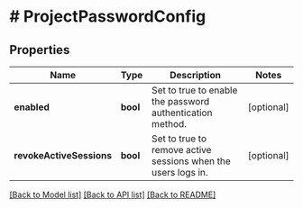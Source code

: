 # # ProjectPasswordConfig

## Properties

Name | Type | Description | Notes
------------ | ------------- | ------------- | -------------
**enabled** | **bool** | Set to true to enable the password authentication method. | [optional]
**revokeActiveSessions** | **bool** | Set to true to remove active sessions when the users logs in. | [optional]

[[Back to Model list]](../../README.md#models) [[Back to API list]](../../README.md#endpoints) [[Back to README]](../../README.md)

